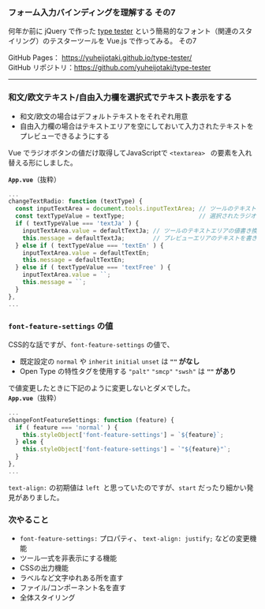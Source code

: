 ### フォーム入力バインディングを理解する その7

何年か前に jQuery で作った [type tester](https://yuheijotaki.com/demo/type_tester/1.1/) という簡易的なフォント（関連のスタイリング）のテスターツールを Vue.js で作ってみる。 その7

GitHub Pages： https://yuheijotaki.github.io/type-tester/  
GitHub リポジトリ：https://github.com/yuheijotaki/type-tester

---



### 和文/欧文テキスト/自由入力欄を選択式でテキスト表示をする

- 和文/欧文の場合はデフォルトテキストをそれぞれ用意
- 自由入力欄の場合はテキストエリアを空にしておいて入力されたテキストをプレビューできるようにする

Vue でラジオボタンの値だけ取得してJavaScriptで `<textarea> ` の要素を入れ替える形にしました。

__`App.vue`__（抜粋）

```javascript
...
changeTextRadio: function (textType) {
  const inputTextArea = document.tools.inputTextArea; // ツールのテキストエリアオブジェクトを取得
  const textTypeValue = textType;                     // 選択されたラジオボタンのテキストタイプを取得
  if ( textTypeValue === 'textJa' ) {
    inputTextArea.value = defaultTextJa; // ツールのテキストエリアの値書き換え
    this.message = defaultTextJa;        // プレビューエリアのテキストを書き換え
  } else if ( textTypeValue === 'textEn' ) {
    inputTextArea.value = defaultTextEn;
    this.message = defaultTextEn;
  } else if ( textTypeValue === 'textFree' ) {
    inputTextArea.value = ``;
    this.message = ``;
  }
},
...
```



### `font-feature-settings` の値

CSS的な話ですが、`font-feature-settings` の値で、

- 既定設定の `normal` や `inherit` `initial` `unset` は  **`""` がなし**
- Open Type の特性タグを使用する `"palt"` `"smcp"` `"swsh"` は **`""` があり**

で値変更したときに下記のように変更しないとダメでした。  
__`App.vue`__（抜粋）

```javascript
...
changeFontFeatureSettings: function (feature) {
  if ( feature === 'normal' ) {
    this.styleObject['font-feature-settings'] = `${feature}`;
  } else {
    this.styleObject['font-feature-settings'] = `"${feature}"`;
  }
},
...
```

`text-align:` の初期値は `left `と思っていたのですが、`start` だったり細かい発見がありました。



### 次やること

- `font-feature-settings:` プロパティ、  `text-align: justify;` などの変更機能
- ツール一式を非表示にする機能
- CSSの出力機能
- ラベルなど文字ゆれある所を直す
- ファイル/コンポーネント名を直す
- 全体スタイリング